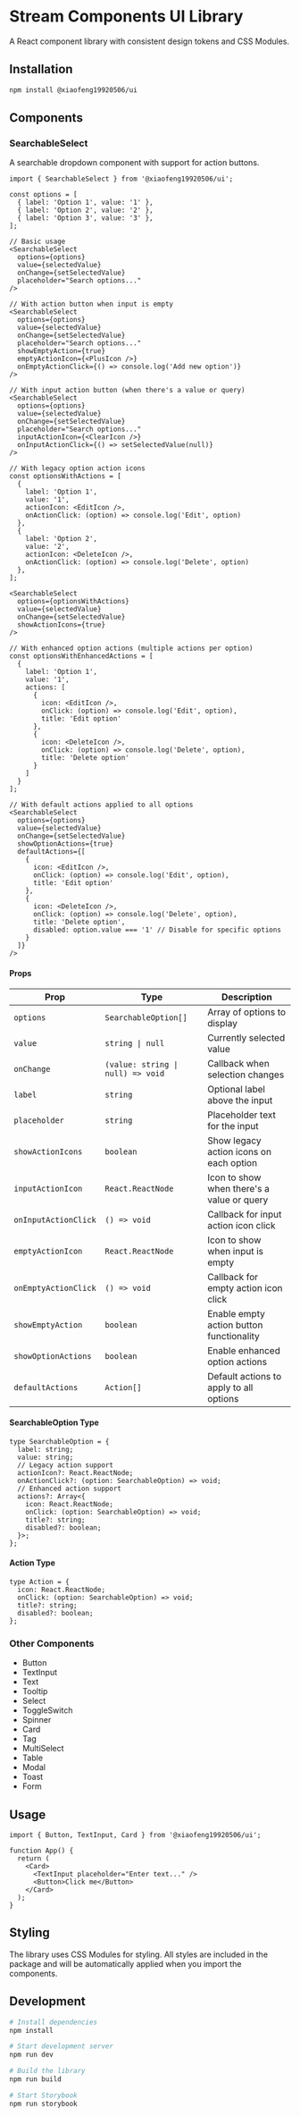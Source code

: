 # Stream Components UI Library

A React component library with consistent design tokens and CSS Modules.

## Installation

```bash
npm install @xiaofeng19920506/ui
```

## Components

### SearchableSelect

A searchable dropdown component with support for action buttons.

```tsx
import { SearchableSelect } from '@xiaofeng19920506/ui';

const options = [
  { label: 'Option 1', value: '1' },
  { label: 'Option 2', value: '2' },
  { label: 'Option 3', value: '3' },
];

// Basic usage
<SearchableSelect
  options={options}
  value={selectedValue}
  onChange={setSelectedValue}
  placeholder="Search options..."
/>

// With action button when input is empty
<SearchableSelect
  options={options}
  value={selectedValue}
  onChange={setSelectedValue}
  placeholder="Search options..."
  showEmptyAction={true}
  emptyActionIcon={<PlusIcon />}
  onEmptyActionClick={() => console.log('Add new option')}
/>

// With input action button (when there's a value or query)
<SearchableSelect
  options={options}
  value={selectedValue}
  onChange={setSelectedValue}
  placeholder="Search options..."
  inputActionIcon={<ClearIcon />}
  onInputActionClick={() => setSelectedValue(null)}
/>

// With legacy option action icons
const optionsWithActions = [
  { 
    label: 'Option 1', 
    value: '1',
    actionIcon: <EditIcon />,
    onActionClick: (option) => console.log('Edit', option)
  },
  { 
    label: 'Option 2', 
    value: '2',
    actionIcon: <DeleteIcon />,
    onActionClick: (option) => console.log('Delete', option)
  },
];

<SearchableSelect
  options={optionsWithActions}
  value={selectedValue}
  onChange={setSelectedValue}
  showActionIcons={true}
/>

// With enhanced option actions (multiple actions per option)
const optionsWithEnhancedActions = [
  {
    label: 'Option 1',
    value: '1',
    actions: [
      {
        icon: <EditIcon />,
        onClick: (option) => console.log('Edit', option),
        title: 'Edit option'
      },
      {
        icon: <DeleteIcon />,
        onClick: (option) => console.log('Delete', option),
        title: 'Delete option'
      }
    ]
  }
];

// With default actions applied to all options
<SearchableSelect
  options={options}
  value={selectedValue}
  onChange={setSelectedValue}
  showOptionActions={true}
  defaultActions={[
    {
      icon: <EditIcon />,
      onClick: (option) => console.log('Edit', option),
      title: 'Edit option'
    },
    {
      icon: <DeleteIcon />,
      onClick: (option) => console.log('Delete', option),
      title: 'Delete option',
      disabled: option.value === '1' // Disable for specific options
    }
  ]}
/>
```

#### Props

| Prop | Type | Description |
|------|------|-------------|
| `options` | `SearchableOption[]` | Array of options to display |
| `value` | `string \| null` | Currently selected value |
| `onChange` | `(value: string \| null) => void` | Callback when selection changes |
| `label` | `string` | Optional label above the input |
| `placeholder` | `string` | Placeholder text for the input |
| `showActionIcons` | `boolean` | Show legacy action icons on each option |
| `inputActionIcon` | `React.ReactNode` | Icon to show when there's a value or query |
| `onInputActionClick` | `() => void` | Callback for input action icon click |
| `emptyActionIcon` | `React.ReactNode` | Icon to show when input is empty |
| `onEmptyActionClick` | `() => void` | Callback for empty action icon click |
| `showEmptyAction` | `boolean` | Enable empty action button functionality |
| `showOptionActions` | `boolean` | Enable enhanced option actions |
| `defaultActions` | `Action[]` | Default actions to apply to all options |

#### SearchableOption Type

```tsx
type SearchableOption = {
  label: string;
  value: string;
  // Legacy action support
  actionIcon?: React.ReactNode;
  onActionClick?: (option: SearchableOption) => void;
  // Enhanced action support
  actions?: Array<{
    icon: React.ReactNode;
    onClick: (option: SearchableOption) => void;
    title?: string;
    disabled?: boolean;
  }>;
};
```

#### Action Type

```tsx
type Action = {
  icon: React.ReactNode;
  onClick: (option: SearchableOption) => void;
  title?: string;
  disabled?: boolean;
};
```

### Other Components

- Button
- TextInput
- Text
- Tooltip
- Select
- ToggleSwitch
- Spinner
- Card
- Tag
- MultiSelect
- Table
- Modal
- Toast
- Form

## Usage

```tsx
import { Button, TextInput, Card } from '@xiaofeng19920506/ui';

function App() {
  return (
    <Card>
      <TextInput placeholder="Enter text..." />
      <Button>Click me</Button>
    </Card>
  );
}
```

## Styling

The library uses CSS Modules for styling. All styles are included in the package and will be automatically applied when you import the components.

## Development

```bash
# Install dependencies
npm install

# Start development server
npm run dev

# Build the library
npm run build

# Start Storybook
npm run storybook
```

